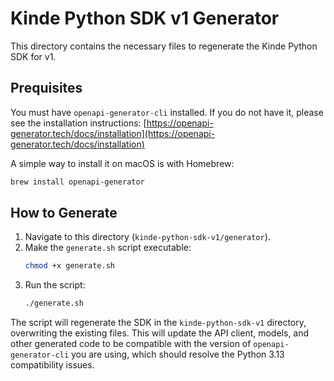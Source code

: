 # Kinde Python SDK v1 Generator

This directory contains the necessary files to regenerate the Kinde Python SDK for v1.

## Prequisites

You must have `openapi-generator-cli` installed. If you do not have it, please see the installation instructions: [https://openapi-generator.tech/docs/installation](https://openapi-generator.tech/docs/installation)

A simple way to install it on macOS is with Homebrew:
```bash
brew install openapi-generator
```

## How to Generate

1.  Navigate to this directory (`kinde-python-sdk-v1/generator`).
2.  Make the `generate.sh` script executable:
    ```bash
    chmod +x generate.sh
    ```
3.  Run the script:
    ```bash
    ./generate.sh
    ```

The script will regenerate the SDK in the `kinde-python-sdk-v1` directory, overwriting the existing files. This will update the API client, models, and other generated code to be compatible with the version of `openapi-generator-cli` you are using, which should resolve the Python 3.13 compatibility issues. 